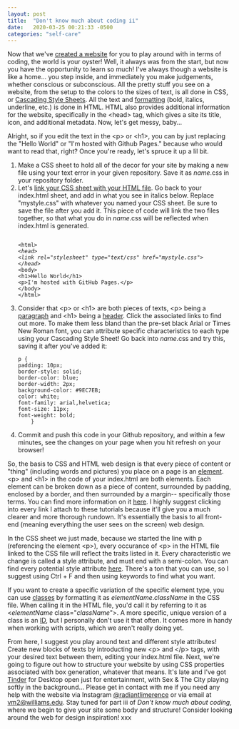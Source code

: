 ```yaml
---
layout: post
title:  "Don't know much about coding ii"
date:   2020-03-25 00:21:33 -0500
categories: "self-care"
---
```


Now that we've <a href="https://wiks.wiki/self-care/2020/03/20/coding-a-site-i/" target="_blank">created a website</a> for you to play around with in terms of coding, the world is your oyster! Well, it always was from the start, but now you have the opportunity to learn so much! I've always though a website is like a home... you step inside, and immediately you make judgements, whether conscious or subconscious. All the pretty stuff you see on a website, from the setup to the colors to the sizes of text, is all done in CSS, or <a href="https://www.w3schools.com/css/css_intro.asp" target="_blank">Cascading Style Sheets</a>. All the text and <a href="https://www.w3schools.com/html/html_formatting.asp" target="_blank">formatting</a> (bold, italics, underline, etc.) is done in HTML. HTML also provides additional information for the website, specifically in the &lt;head&gt; tag, which gives a site its title, icon, and additional metadata. Now, let's get messy, baby...<!-- more -->

Alright, so if you edit the text in the &lt;p&gt; or &lt;h1&gt;, you can by just replacing the "Hello World" or "I'm hosted with Github Pages." because who would want to read that, right? Once you're ready, let's spruce it up a lil bit.

<ol><li>Make a CSS sheet to hold all of the decor for your site by making a new file using your text error in your given repository. Save it as <i>name</i>.css in your repository folder.</li>
<li>Let's <a href="https://www.w3schools.com/css/css_howto.asp" target="_blank">link your CSS sheet with your HTML file</a>. Go back to your index.html sheet, and add in what you see in italics below. Replace "mystyle.css" with whatever you named your CSS sheet. Be sure to save the file after you add it. This piece of code will link the two files together, so that what you do in <i>name</i>.css will be reflected when index.html is generated.
<pre><code><!DOCTYPE html>
&lt;html&gt;
<i>&lt;head&gt;
&lt;link rel="stylesheet" type="text/css" href="mystyle.css"&gt;
&lt;/head&gt;</i>
&lt;body&gt;
&lt;h1&gt;Hello World&lt;/h1&gt;
&lt;p&gt;I'm hosted with GitHub Pages.&lt;/p&gt;
&lt;/body&gt;
&lt;/html&gt;
</code></pre></li>
<li>Consider that &lt;p&gt; or &lt;h1&gt; are both pieces of texts, &lt;p&gt; being a <a href="https://www.w3schools.com/html/html_paragraphs.asp" target="_blank">paragraph</a> and &lt;h1&gt; being a <a href="https://www.w3schools.com/html/html_headings.asp" target="_blank">header</a>. Click the associated links to find out more. To make them less bland than the pre-set black Arial or Times New Roman font, you can attribute specific characteristics to each type using your Cascading Style Sheet! Go back into <i>name</i>.css and try this, saving it after you've added it:
<pre><code>p {
padding: 10px;
border-style: solid;
border-color: blue;
border-width: 2px;
background-color: #9EC7EB;
color: white;
font-family: arial,helvetica;
font-size: 11px;
font-weight: bold;
	}
</code></pre></li>
<li>Commit and push this code in your Github repository, and within a few minutes, see the changes on your page when you hit refresh on your browser!</li></ol>

So, the basis to CSS and HTML web design is that every piece of content or "thing" (including words and pictures) you place on a page is an <a href="https://www.w3schools.com/html/html_elements.asp" target="_blank">element</a>. &lt;p&gt; and &lt;h1&gt; in the code of your index.html are both elements. Each element can be broken down as a piece of content, surrounded by padding, enclosed by a border, and then surrounded by a margin-- specifically those terms. You can find more information on it <a href="https://www.w3schools.com/css/css_boxmodel.asp" target="_blank">here</a>. I highly suggest clicking into every link I attach to these tutorials because it'll give you a much clearer and more thorough rundown. It's essentially the basis to all front-end (meaning everything the user sees on the screen) web design.

In the CSS sheet we just made, because we started the line with p (referencing the element &lt;p&gt;), every occurance of &lt;p&gt; in the HTML file linked to the CSS file will reflect the traits listed in it. Every characteristic we change is called a style attribute, and must end with a semi-colon. You can find every potential style attribute <a href="https://www.w3schools.com/cssref/" target="_blank">here</a>. There's a ton that you can use, so I suggest using Ctrl + F and then using keywords to find what you want. 

If you want to create a specific variation of the specific element type, you can use <a href="https://www.w3schools.com/html/html_classes.asp" target="_blank">classes</a> by formatting it as <i>elementName</i>.<i>className</i> in the CSS file. When calling it in the HTML file, you'd call it by referring to it as  &lt;<i>elementName</i> class="<i>className</i>"&gt;. A more specific, unique version of a class is an <a href="https://www.w3schools.com/html/html_id.asp" target="_blank">ID</a>, but I personally don't use it that often. It comes more in handy when working with scripts, which we aren't really doing yet.

From here, I suggest you play around text and different style attributes! Create new blocks of texts by introducting new &lt;p&gt; and &lt;/p&gt; tags, with your desired text between them, editing your index.html file. Next, we're going to figure out how to structure your website by using CSS properties associated with box generation, whatever that means. It's late and I've got <a href="https://tinder.com/" target="_blank">Tinder</a> for Desktop open just for entertainment, with Sex & The City playing softly in the background... Please get in contact with me if you need any help with the website via Instagram <a href="https://www.instagram.com/radiantlimerence/" target="_blank">@radiantlimerence</a> or via email at vm2@williams.edu. Stay tuned for part iii of <em>Don't know much about coding</em>, where we begin to give your site some body and structure! Consider looking around the web for design inspiration! xxx